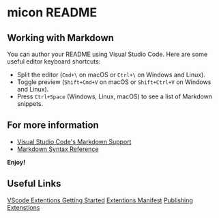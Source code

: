 # micon README

## Working with Markdown

You can author your README using Visual Studio Code. Here are some useful editor keyboard shortcuts:

* Split the editor (`Cmd+\` on macOS or `Ctrl+\` on Windows and Linux).
* Toggle preview (`Shift+Cmd+V` on macOS or `Shift+Ctrl+V` on Windows and Linux).
* Press `Ctrl+Space` (Windows, Linux, macOS) to see a list of Markdown snippets.

## For more information

* [Visual Studio Code's Markdown Support](http://code.visualstudio.com/docs/languages/markdown)
* [Markdown Syntax Reference](https://help.github.com/articles/markdown-basics/)

**Enjoy!**

## Useful Links
[VScode Extentions Getting Started](https://code.visualstudio.com/api/get-started/your-first-extension)
[Extentions Manifest](https://code.visualstudio.com/api/references/extension-manifest)
[Publishing Extenstions](https://code.visualstudio.com/api/working-with-extensions/publishing-extension)
